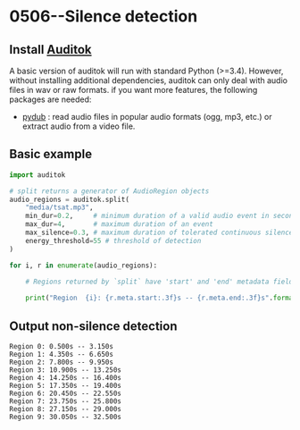 # 0506--Silence detection

## Install [Auditok](https://github.com/amsehili/auditok)
A basic version of auditok will run with standard Python (>=3.4). However, without installing additional dependencies, auditok can only deal with audio files in wav or raw formats. if you want more features, the following packages are needed:

- [pydub](https://github.com/jiaaro/pydub) : read audio files in popular audio formats (ogg, mp3, etc.) or extract audio from a video file.

## Basic example
```python
import auditok

# split returns a generator of AudioRegion objects
audio_regions = auditok.split(
    "media/tsat.mp3",
    min_dur=0.2,     # minimum duration of a valid audio event in seconds
    max_dur=4,       # maximum duration of an event
    max_silence=0.3, # maximum duration of tolerated continuous silence within an event
    energy_threshold=55 # threshold of detection
)

for i, r in enumerate(audio_regions):

    # Regions returned by `split` have 'start' and 'end' metadata fields
    
    print("Region  {i}: {r.meta.start:.3f}s -- {r.meta.end:.3f}s".format(i=i, r=r))

```
    
## Output non-silence detection
```
Region 0: 0.500s -- 3.150s
Region 1: 4.350s -- 6.650s
Region 2: 7.800s -- 9.950s
Region 3: 10.900s -- 13.250s
Region 4: 14.250s -- 16.400s
Region 5: 17.350s -- 19.400s
Region 6: 20.450s -- 22.550s
Region 7: 23.750s -- 25.800s
Region 8: 27.150s -- 29.000s
Region 9: 30.050s -- 32.500s

```

